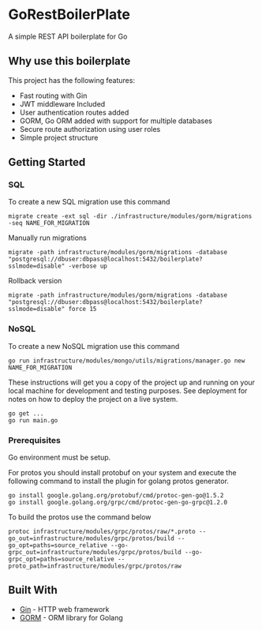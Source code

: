 # GoRestBoilerPlate
A simple REST API boilerplate for Go

## Why use this boilerplate
This project has the following features:
* Fast routing with Gin
* JWT middleware Included
* User authentication routes added
* GORM, Go ORM added with support for multiple databases
* Secure route authorization using user roles
* Simple project structure

## Getting Started
### SQL
To create a new SQL migration use this command
```
migrate create -ext sql -dir ./infrastructure/modules/gorm/migrations -seq NAME_FOR_MIGRATION
```

Manually run migrations
```
migrate -path infrastructure/modules/gorm/migrations -database "postgresql://dbuser:dbpass@localhost:5432/boilerplate?sslmode=disable" -verbose up
```

Rollback version
```
migrate -path infrastructure/modules/gorm/migrations -database "postgresql://dbuser:dbpass@localhost:5432/boilerplate?sslmode=disable" force 15
```

### NoSQL
To create a new NoSQL migration use this command
```
go run infrastructure/modules/mongo/utils/migrations/manager.go new NAME_FOR_MIGRATION
```

These instructions will get you a copy of the project up and running on your local machine for development and testing purposes. See deployment for notes on how to deploy the project on a live system.
```
go get ...
go run main.go
```

### Prerequisites

Go environment must be setup.

For protos you should install protobuf on your system and execute the following command to install the plugin for golang protos generator.
```
go install google.golang.org/protobuf/cmd/protoc-gen-go@1.5.2
go install google.golang.org/grpc/cmd/protoc-gen-go-grpc@1.2.0
```

To build the protos use the command below
```
protoc infrastructure/modules/grpc/protos/raw/*.proto --go_out=infrastructure/modules/grpc/protos/build --go_opt=paths=source_relative --go-grpc_out=infrastructure/modules/grpc/protos/build --go-grpc_opt=paths=source_relative --proto_path=infrastructure/modules/grpc/protos/raw
```
   
## Built With

* [Gin](https://github.com/gin-gonic/gin) - HTTP web framework
* [GORM](http://jinzhu.me/gorm/) - ORM library for Golang
 